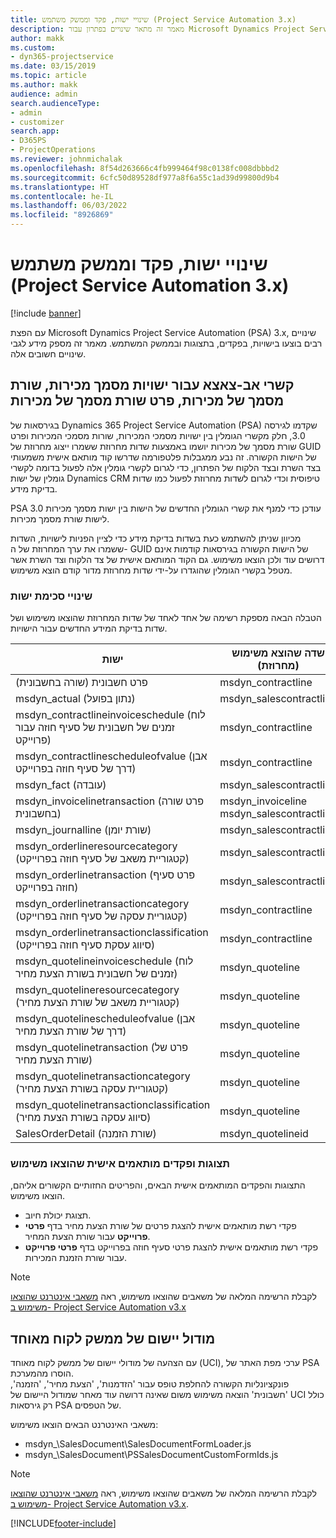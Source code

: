 ```yaml
---
title: שינויי ישות, פקד וממשק משתמש (Project Service Automation 3.x)
description: מאמר זה מתאר שינויים בפתרון עבור Microsoft Dynamics Project Service Automation 3.x.
author: makk
ms.custom:
- dyn365-projectservice
ms.date: 03/15/2019
ms.topic: article
ms.author: makk
audience: admin
search.audienceType:
- admin
- customizer
search.app:
- D365PS
- ProjectOperations
ms.reviewer: johnmichalak
ms.openlocfilehash: 8f54d263666c4fb999464f98c0138fc008dbbbd2
ms.sourcegitcommit: 6cfc50d89528df977a8f6a55c1ad39d99800d9b4
ms.translationtype: HT
ms.contentlocale: he-IL
ms.lasthandoff: 06/03/2022
ms.locfileid: "8926869"
---
```

# <a name="entity-control-and-user-interface-changes-project-service-automation-3x"></a>שינויי ישות, פקד וממשק משתמש (Project Service Automation 3.x)

[!include [banner](../../includes/psa-now-project-operations.md)]


עם הפצת Microsoft Dynamics Project Service Automation (PSA) 3.x, שינויים רבים בוצעו בישויות, בפקדים, בתצוגות ובממשק המשתמש. מאמר זה מספק מידע לגבי שינויים חשובים אלה.

## <a name="parent-child-relationships-for-sales-document-sales-document-line-sales-document-line-detail-entities"></a>קשרי אב-צאצא עבור ישויות מסמך מכירות, שורת מסמך של מכירות, פרט שורת מסמך של מכירות
בגירסאות של Dynamics 365 Project Service Automation (PSA) שקדמו לגירסה 3.0, חלק מקשרי הגומלין בין ישויות מסמכי המכירות, שורות מסמכי המכירות ופרט שורת מסמך של מכירות יושמו באמצעות שדות מחרוזת ששמרו ייצוג מחרוזת של GUID של הישות הקשורה. זה נבע ממגבלות פלטפורמה שדרשו קוד מותאם אישית משמעותי בצד השרת ובצד הלקוח של הפתרון, כדי לגרום לקשרי גומלין אלה לפעול בדומה לקשרי גומלין של ישות Dynamics CRM טיפוסית וכדי לגרום לשדות מחרוזת לפעול כמו שדות בדיקת מידע.

PSA 3.0 עודכן כדי למנף את קשרי הגומלין החדשים של הישות בין ישות מסמך מכירות לישות שורת מסמך מכירות.

מכיוון שניתן להשתמש כעת בשדות בדיקת מידע כדי לציין הפניות לישויות, השדות ששמרו את ערך המחרוזת של ה- GUID של הישות הקשורה בגירסאות קודמות אינם דרושים עוד ולכן הוצאו משימוש. גם הקוד המותאם אישית של צד הלקוח וצד השרת אשר מטפל בקשרי הגומלין שהוגדרו על-ידי שדות מחרוזת מדור קודם הוצא משימוש.

### <a name="entity-schema-changes"></a>שינויי סכימת ישות
הטבלה הבאה מספקת רשימה של אחד לאחד של שדות המחרוזת שהוצאו משימוש ושל שדות בדיקת המידע החדשים עבור הישויות. 

 ישות |   שדה שהוצא משימוש (מחרוזת) | שדה חדש (בדיקת מידע)
--- | --- | ---
פרט חשבונית (שורה בחשבונית) |  msdyn_contractline |    msdyn_contractlineid
msdyn_actual (נתון בפועל) | msdyn_salescontractline |   msdyn_salescontractlineid
msdyn_contractlineinvoiceschedule (לוח זמנים של חשבונית של סעיף חוזה עבור פרוייקט) |    msdyn_contractline |    msdyn_contractlineid
msdyn_contractlinescheduleofvalue (אבן דרך של סעיף חוזה בפרוייקט) |   msdyn_contractline |    msdyn_contractlineid
msdyn_fact (עובדה) | msdyn_salescontractline |   msdyn_salescontractlineid
msdyn_invoicelinetransaction (פרט שורה בחשבונית) | msdyn_invoiceline <br> msdyn_salescontractline | msdyn_invoicelineid <br> msdyn_salescontractlineid
msdyn_journalline (שורת יומן) |  msdyn_salescontractline |   msdyn_salescontractlineid
msdyn_orderlineresourcecategory (קטגוריית משאב של סעיף חוזה בפרוייקט) | msdyn_salescontractline |   msdyn_contractlineid
msdyn_orderlinetransaction (פרט סעיף חוזה בפרוייקט) | msdyn_salescontractline |   msdyn_salescontractlineid
msdyn_orderlinetransactioncategory (קטגוריית עסקה של סעיף חוזה בפרוייקט) |   msdyn_contractline |    msdyn_contractlineid
msdyn_orderlinetransactionclassification (סיווג עסקת סעיף חוזה בפרוייקט) |   msdyn_contractline |    msdyn_contractlineid
msdyn_quotelineinvoiceschedule (לוח זמנים של חשבונית בשורת הצעת מחיר) |  msdyn_quoteline |   msdyn_quotelineid
msdyn_quotelineresourcecategory (קטגוריית משאב של שורת הצעת מחיר) |    msdyn_quoteline |   msdyn_quotelineid
msdyn_quotelinescheduleofvalue (אבן דרך של שורת הצעת מחיר) | msdyn_quoteline |   msdyn_quotelineid
msdyn_quotelinetransaction (פרט של שורת הצעת מחיר) |    msdyn_quoteline |   msdyn_quotelineid
msdyn_quotelinetransactioncategory (קטגוריית עסקה בשורת הצעת מחיר) |  msdyn_quoteline |   msdyn_quotelineid
msdyn_quotelinetransactionclassification (סיווג עסקה בשורת הצעת מחיר) |  msdyn_quoteline |   msdyn_quotelineid
SalesOrderDetail (שורת הזמנה) | msdyn_quotelineid | msdyn_quoteline 

### <a name="deprecated-custom-views-and-controls"></a>תצוגות ופקדים מותאמים אישית שהוצאו משימוש
התצוגות והפקדים המותאמים אישית הבאים, והפריטים החזותיים הקשורים אליהם, הוצאו משימוש.

- תצוגת יכולת חיוב.
- פקדי רשת מותאמים אישית להצגת פרטים של שורת הצעת מחיר בדף **פרטי פרוייקט** עבור שורת הצעת המחיר.
- פקדי רשת מותאמים אישית להצגת פרטי סעיף חוזה בפרוייקט בדף **פרטי פרוייקט** עבור שורת הזמנת המכירות.

> [!NOTE]
> לקבלת הרשימה המלאה של משאבים שהוצאו משימוש, ראה [משאבי אינטרנט שהוצאו משימוש ב- Project Service Automation v3.x](../developer-guides/web-resources-deprecated-v3.x.md)

## <a name="unified-client-interface-app-module"></a>מודול יישום של ממשק לקוח מאוחד
עם הצהעה של מודולי יישום של ממשק לקוח מאוחד (UCI), ערכי מפת האתר של PSA הוסרו מהמערכת.  
פונקציונליות הקשורה להחלפת טופס עבור 'הזדמנות', 'הצעת מחיר', 'הזמנה', 'חשבונית' הוצאה משימוש משום שאינה דרושה עוד מאחר שמודול היישום של UCI כולל רק גירסאות PSA של הטפסים.  

משאבי האינטרנט הבאים הוצאו משימוש:

- msdyn_\SalesDocument\SalesDocumentFormLoader.js
- msdyn_\SalesDocument\PSSalesDocumentCustomFormIds.js

> [!NOTE]
> לקבלת הרשימה המלאה של משאבים שהוצאו משימוש, ראה [משאבי אינטרנט שהוצאו משימוש ב- Project Service Automation v3.x](../developer-guides/web-resources-deprecated-v3.x.md).




[!INCLUDE[footer-include](../../includes/footer-banner.md)]
